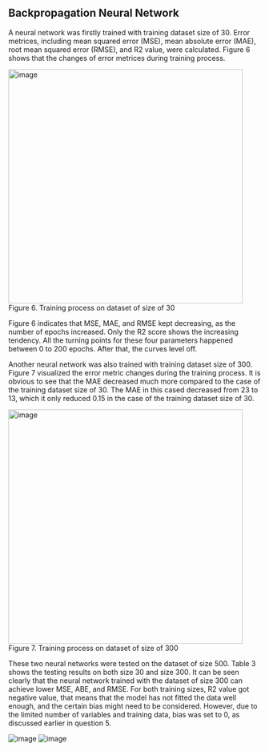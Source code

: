 ## Backpropagation Neural Network

A neural network was firstly trained with training dataset size of 30. Error metrices, including mean squared error (MSE), mean absolute error (MAE), root mean squared error (RMSE), and R2 value, were calculated. Figure 6 shows that the changes of error metrices during training process. 

<img width="468" alt="image" src="https://user-images.githubusercontent.com/28020765/216695214-9ef4b5a3-af52-4b07-b0e0-396b13576f03.png">
Figure 6. Training process on dataset of size of 30

Figure 6 indicates that MSE, MAE, and RMSE kept decreasing, as the number of epochs increased. Only the R2 score shows the increasing tendency. All the turning points for these four parameters happened between 0 to 200 epochs. After that, the curves level off.

Another neural network was also trained with training dataset size of 300. Figure 7 visualized the error metric changes during the training process. It is obvious to see that the MAE decreased much more compared to the case of the training dataset size of 30. The MAE in this cased decreased from 23 to 13, which it only reduced 0.15 in the case of the training dataset size of 30.

<img width="468" alt="image" src="https://user-images.githubusercontent.com/28020765/216695441-505c344c-a985-4e20-8e8b-c5630aa33241.png">
Figure 7. Training process on dataset of size of 300

These two neural networks were tested on the dataset of size 500. Table 3 shows the testing results on both size 30 and size 300. It can be seen clearly that the neural network trained with the dataset of size 300 can achieve lower MSE, ABE, and RMSE. For both training sizes, R2 value got negative value, that means that the model has not fitted the data well enough, and the certain bias might need to be considered. However, due to the limited number of variables and training data, bias was set to 0, as discussed earlier in question 5.

![image](https://user-images.githubusercontent.com/28020765/216697759-3b72c400-6f7e-4318-9ffe-7bc3d986a25e.png)
![image](https://user-images.githubusercontent.com/28020765/216697136-a61db566-fece-47a2-9141-e2944e5c8e2c.png)
